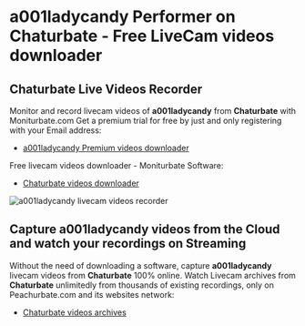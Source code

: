 # a001ladycandy Performer on Chaturbate - Free LiveCam videos downloader

## Chaturbate Live Videos Recorder

Monitor and record livecam videos of **a001ladycandy** from **Chaturbate** with Moniturbate.com
Get a premium trial for free by just and only registering with your Email address:
* [a001ladycandy Premium videos downloader](https://moniturbate.com/request-demo-licence-key.html)

Free livecam videos downloader - Moniturbate Software:
* [Chaturbate videos downloader](https://moniturbate.com/moniturbate-download-software.html)

![a001ladycandy livecam videos recorder](https://peachurnet.com/templates/moniturbate-software.png)


## Capture a001ladycandy videos from the Cloud and watch your recordings on Streaming

Without the need of downloading a software, capture **a001ladycandy** livecam videos from **Chaturbate** 100% online.
Watch Livecam archives from **Chaturbate** unlimitedly from thousands of existing recordings, only on Peachurbate.com and its websites network:
* [Chaturbate videos archives](https://peachurnet.com/)